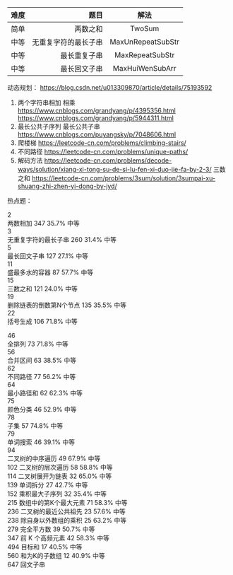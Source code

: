 | 难度 | 题目 | 解法 |
| :-----| ----: | :----: |
| 简单| 两数之和 | TwoSum |
| 中等 | 无重复字符的最长子串 | MaxUnRepeatSubStr |
| 中等 | 最长重复子串 | MaxRepeatSubStr |
| 中等 | 最长回文子串 | MaxHuiWenSubArr |


动态规划：
https://blog.csdn.net/u013309870/article/details/75193592


1. 两个字符串相加    相乘
https://www.cnblogs.com/grandyang/p/4395356.html
https://www.cnblogs.com/grandyang/p/5944311.html
2. 最长公共子序列   最长公共子串
https://www.cnblogs.com/puyangsky/p/7048606.html
3. 爬楼梯
https://leetcode-cn.com/problems/climbing-stairs/
4. 不同路径
https://leetcode-cn.com/problems/unique-paths/
5. 解码方法
https://leetcode-cn.com/problems/decode-ways/solution/xiang-xi-tong-su-de-si-lu-fen-xi-duo-jie-fa-by-2-3/
三数之和
https://leetcode-cn.com/problems/3sum/solution/3sumpai-xu-shuang-zhi-zhen-yi-dong-by-jyd/





热点题：

2	
两数相加    	347	35.7%	中等	
3	
无重复字符的最长子串    	260	31.4%	中等	
5	
最长回文子串    	127	27.1%	中等	
11	
盛最多水的容器    	87	57.7%	中等	
15	
三数之和    	121	24.0%	中等	
19	
删除链表的倒数第N个节点    	135	35.5%	中等	
22	
括号生成    	106	71.8%	中等	

46	
全排列    	73	71.8%	中等	
56	
合并区间    	63	38.5%	中等	
62	
不同路径    	77	56.2%	中等	
64	
最小路径和    	62	62.3%	中等	
75	
颜色分类    	46	52.9%	中等	
78	
子集    	57	74.8%	中等	
79	
单词搜索    	46	39.1%	中等	
94	
二叉树的中序遍历    	49	67.9%	中等	
102	
二叉树的层次遍历    	58	58.8%	中等	
	114	
二叉树展开为链表    	32	65.0%	中等	
139	
单词拆分    	27	42.7%	中等	
	152	
乘积最大子序列    	32	35.4%	中等	
	215	
数组中的第K个最大元素    	71	58.3%	中等	
	236	
二叉树的最近公共祖先    	23	57.6%	中等	
238	
除自身以外数组的乘积    	25	63.2%	中等	
	279	
完全平方数    	39	50.7%	中等	
	347	
前 K 个高频元素    	42	58.3%	中等	
	494	
目标和    	17	40.5%	中等	
560	
和为K的子数组    	12	40.9%	中等	
647	
回文子串    
